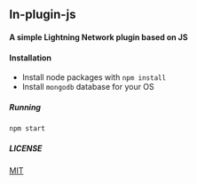 ## ln-plugin-js

#### A simple Lightning Network plugin based on JS

#### Installation

* Install node packages with `npm install`
* Install `mongodb` database for your OS

##### Running 

`npm start`

##### LICENSE

[MIT](https://github.com/Actinium-project/ln-plugin-js/blob/master/LICENSE)